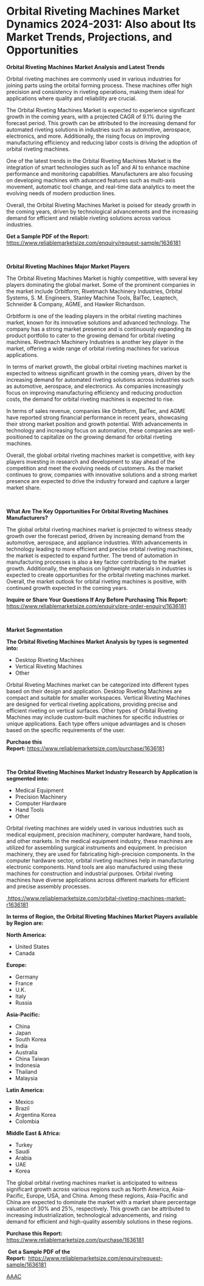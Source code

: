 <p><h1>Orbital Riveting Machines Market Dynamics 2024-2031: Also about Its Market Trends, Projections, and Opportunities</h1></p><p><strong>Orbital Riveting Machines Market Analysis and Latest Trends</strong></p>
<p><p>Orbital riveting machines are commonly used in various industries for joining parts using the orbital forming process. These machines offer high precision and consistency in riveting operations, making them ideal for applications where quality and reliability are crucial.</p><p>The Orbital Riveting Machines Market is expected to experience significant growth in the coming years, with a projected CAGR of 9.1% during the forecast period. This growth can be attributed to the increasing demand for automated riveting solutions in industries such as automotive, aerospace, electronics, and more. Additionally, the rising focus on improving manufacturing efficiency and reducing labor costs is driving the adoption of orbital riveting machines.</p><p>One of the latest trends in the Orbital Riveting Machines Market is the integration of smart technologies such as IoT and AI to enhance machine performance and monitoring capabilities. Manufacturers are also focusing on developing machines with advanced features such as multi-axis movement, automatic tool change, and real-time data analytics to meet the evolving needs of modern production lines.</p><p>Overall, the Orbital Riveting Machines Market is poised for steady growth in the coming years, driven by technological advancements and the increasing demand for efficient and reliable riveting solutions across various industries.</p></p>
<p><strong>Get a Sample PDF of the Report:&nbsp;</strong> <a href="https://www.reliablemarketsize.com/enquiry/request-sample/1636181">https://www.reliablemarketsize.com/enquiry/request-sample/1636181</a></p>
<p>&nbsp;</p>
<p><strong>Orbital Riveting Machines Major Market Players</strong></p>
<p><p>The Orbital Riveting Machines Market is highly competitive, with several key players dominating the global market. Some of the prominent companies in the market include Orbitform, Rivetmach Machinery Industries, Orbital Systems, S. M. Engineers, Stanley Machine Tools, BalTec, Leaptech, Schneider & Company, AGME, and Hawker Richardson.</p><p>Orbitform is one of the leading players in the orbital riveting machines market, known for its innovative solutions and advanced technology. The company has a strong market presence and is continuously expanding its product portfolio to cater to the growing demand for orbital riveting machines. Rivetmach Machinery Industries is another key player in the market, offering a wide range of orbital riveting machines for various applications.</p><p>In terms of market growth, the global orbital riveting machines market is expected to witness significant growth in the coming years, driven by the increasing demand for automated riveting solutions across industries such as automotive, aerospace, and electronics. As companies increasingly focus on improving manufacturing efficiency and reducing production costs, the demand for orbital riveting machines is expected to rise.</p><p>In terms of sales revenue, companies like Orbitform, BalTec, and AGME have reported strong financial performance in recent years, showcasing their strong market position and growth potential. With advancements in technology and increasing focus on automation, these companies are well-positioned to capitalize on the growing demand for orbital riveting machines.</p><p>Overall, the global orbital riveting machines market is competitive, with key players investing in research and development to stay ahead of the competition and meet the evolving needs of customers. As the market continues to grow, companies with innovative solutions and a strong market presence are expected to drive the industry forward and capture a larger market share.</p></p>
<p>&nbsp;</p>
<p><strong>What Are The Key Opportunities For Orbital Riveting Machines Manufacturers?</strong></p>
<p><p>The global orbital riveting machines market is projected to witness steady growth over the forecast period, driven by increasing demand from the automotive, aerospace, and appliance industries. With advancements in technology leading to more efficient and precise orbital riveting machines, the market is expected to expand further. The trend of automation in manufacturing processes is also a key factor contributing to the market growth. Additionally, the emphasis on lightweight materials in industries is expected to create opportunities for the orbital riveting machines market. Overall, the market outlook for orbital riveting machines is positive, with continued growth expected in the coming years.</p></p>
<p><strong>Inquire or Share Your Questions If Any Before Purchasing This Report:</strong> <a href="https://www.reliablemarketsize.com/enquiry/pre-order-enquiry/1636181">https://www.reliablemarketsize.com/enquiry/pre-order-enquiry/1636181</a></p>
<p>&nbsp;</p>
<p><strong>Market Segmentation</strong></p>
<p><strong>The Orbital Riveting Machines Market Analysis by types is segmented into:</strong></p>
<p><ul><li>Desktop Riveting Machines</li><li>Vertical Riveting Machines</li><li>Other</li></ul></p>
<p><p>Orbital Riveting Machines market can be categorized into different types based on their design and application. Desktop Riveting Machines are compact and suitable for smaller workspaces. Vertical Riveting Machines are designed for vertical riveting applications, providing precise and efficient riveting on vertical surfaces. Other types of Orbital Riveting Machines may include custom-built machines for specific industries or unique applications. Each type offers unique advantages and is chosen based on the specific requirements of the user.</p></p>
<p><strong>Purchase this Report:&nbsp;</strong><a href="https://www.reliablemarketsize.com/purchase/1636181">https://www.reliablemarketsize.com/purchase/1636181</a></p>
<p>&nbsp;</p>
<p><strong>The Orbital Riveting Machines Market Industry Research by Application is segmented into:</strong></p>
<p><ul><li>Medical Equipment</li><li>Precision Machinery</li><li>Computer Hardware</li><li>Hand Tools</li><li>Other</li></ul></p>
<p><p>Orbital riveting machines are widely used in various industries such as medical equipment, precision machinery, computer hardware, hand tools, and other markets. In the medical equipment industry, these machines are utilized for assembling surgical instruments and equipment. In precision machinery, they are used for fabricating high-precision components. In the computer hardware sector, orbital riveting machines help in manufacturing electronic components. Hand tools are also manufactured using these machines for construction and industrial purposes. Orbital riveting machines have diverse applications across different markets for efficient and precise assembly processes.</p></p>
<p><a href="https://www.reliablemarketsize.com/orbital-riveting-machines-market-r1636181">&nbsp;https://www.reliablemarketsize.com/orbital-riveting-machines-market-r1636181</a></p>
<p><strong>In terms of Region, the Orbital Riveting Machines Market Players available by Region are:</strong></p>
<p>
    <p> <strong> North America: </strong>
        <ul>
            <li>United States</li>
            <li>Canada</li>
        </ul>
        </p> 
    <p> <strong> Europe: </strong>
        <ul>
            <li>Germany</li>
            <li>France</li>
            <li>U.K.</li>
            <li>Italy</li>
            <li>Russia</li>
        </ul>
        </p> 
    <p> <strong> Asia-Pacific: </strong>
        <ul>
            <li>China</li>
            <li>Japan</li>
            <li>South Korea</li>
            <li>India</li>
            <li>Australia</li>
            <li>China Taiwan</li>
            <li>Indonesia</li>
            <li>Thailand</li>
            <li>Malaysia</li>
        </ul>
        </p> 
    <p> <strong> Latin America: </strong>
        <ul>
            <li>Mexico</li>
            <li>Brazil</li>
            <li>Argentina Korea</li>
            <li>Colombia</li>
        </ul>
        </p> 
    <p> <strong> Middle East & Africa: </strong>
        <ul>
            <li>Turkey</li>
            <li>Saudi</li>
            <li>Arabia</li>
            <li>UAE</li>
            <li>Korea</li>
        </ul>
    </p>
    </p>
<p><p>The global orbital riveting machines market is anticipated to witness significant growth across various regions such as North America, Asia-Pacific, Europe, USA, and China. Among these regions, Asia-Pacific and China are expected to dominate the market with a market share percentage valuation of 30% and 25%, respectively. This growth can be attributed to increasing industrialization, technological advancements, and rising demand for efficient and high-quality assembly solutions in these regions.</p></p>
<p><strong>Purchase this Report: </strong><a href="https://www.reliablemarketsize.com/purchase/1636181">https://www.reliablemarketsize.com/purchase/1636181</a></p>
<p>&nbsp;<strong>Get a Sample PDF of the Report:&nbsp;&nbsp;</strong><a href="https://www.reliablemarketsize.com/enquiry/request-sample/1636181">https://www.reliablemarketsize.com/enquiry/request-sample/1636181</a></p>
<p><strong></strong></p>
<p><p><a href="https://github.com/zjkmgcs938405/Market-Research-Report-List-3/blob/main/558395234508.md">AAAC</a></p></p>